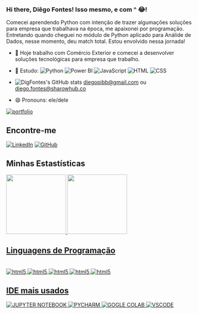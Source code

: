 ### Hi there,  Diêgo Fontes! Isso mesmo, e com ^ 😂!

Comecei aprendendo Python com intenção de trazer algumações soluções para empresa que trabalhava na época, me apaixonei por programação. Entretando quando cheguei no módulo de Python aplicado para Análide de Dados, nesse momento, deu match total. Estou envolvido nessa jornada!
- 🔭 Hoje trabalho com Comércio Exterior e comecei a desenvolver soluções tecnológicas para empresa que trabalho.
- 🌱 Estudo:
     ![Python](https://img.shields.io/badge/Python-14354C?style=for-the-badge&logo=python&logoColor=white)  ![Power BI](https://img.shields.io/badge/PowerBI-E59D23?style=for-the-badge&logo=powerbi&logoColor=white)  ![JavaScript](https://img.shields.io/badge/JavaScript-F7DF1E?style=for-the-badge&logo=javascript&logoColor=black)   ![HTML](https://img.shields.io/badge/HTML-239120?style=for-the-badge&logo=html5&logoColor=white)  ![CSS](https://img.shields.io/badge/CSS-239120?&style=for-the-badge&logo=css3&logoColor=whit)
  
- ![DigFontes's GitHub stats](https://img.shields.io/badge/Gmail-D14836?style=for-the-badge&logo=gmail&logoColor=white)  diegopibb@gmail.com ou diego.fontes@sharowhub.co
- 😄 Pronouns: ele/dele

[![portfolio](https://img.shields.io/badge/my_portfolio-000?style=for-the-badge&logo=ko-fi&logoColor=white)]()

## Encontre-me

[![LinkedIn](https://img.shields.io/badge/LinkedIn-0077B5?style=for-the-badge&logo=linkedin&logoColor=white)](https://www.linkedin.com/in/diego-fontes-064187164/)
[![GitHub](https://img.shields.io/badge/GitHub-100000?style=for-the-badge&logo=github&logoColor=white)](https://github.com/DigFontes)

## Minhas Estastísticas

<div>
<a href="https://github.com/DigFontes">
<img loading="lazy" height="160em" src="https://github-readme-stats.vercel.app/api?username=DigFontes&show_icons=true&theme=dracula&include_all_commits=true&count_private=true"/>
<img loading="lazy" height="160em" src="https://github-readme-stats.vercel.app/api/top-langs/?username=DigFontes&layout=compact&langs_count=7&theme=dracula"/>
</div>

## Linguagens de Programação
<div style="display: inline_block"><br/>
  <img align="center" alt="html5" src="https://img.shields.io/badge/Python-14354C?style=for-the-badge&logo=python&logoColor=white"/>
  <img align="center" alt="html5" src="https://img.shields.io/badge/JavaScript-F7DF1E?style=for-the-badge&logo=javascript&logoColor=black"/>
  <img align="center" alt="html5" src="https://img.shields.io/badge/HTML-239120?style=for-the-badge&logo=html5&logoColor=white"/>
  <img align="center" alt="html5" src="https://img.shields.io/badge/CSS-239120?&style=for-the-badge&logo=css3&logoColor=white"/>
  <img align="center" alt="html5" src="https://img.shields.io/badge/Power BI-E59D23?style=for-the-badge&logo=powerbi&logoColor=white"/>
</div>

## IDE mais usados

![JUPYTER NOTEBOOK](https://img.shields.io/badge/Jupyter-F9AB00?style=for-the-badge&logo=Jupyter&color=525252) ![PYCHARM](https://img.shields.io/badge/PyCharm-000000.svg?&style=for-the-badge&logo=PyCharm&logoColor=white)  ![GOGLE COLAB](https://img.shields.io/badge/Colab-F9AB00?style=for-the-badge&logo=googlecolab&color=525252)  ![VSCODE](https://img.shields.io/badge/Visual_Studio_Code-0078D4?style=for-the-badge&logo=visual%20studio%20code&logoColor=white)

